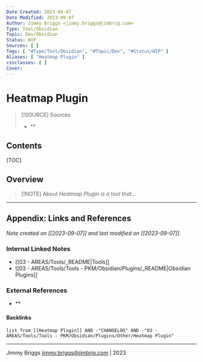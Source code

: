 ```yaml
---
Date Created: 2023-09-07
Date Modified: 2023-09-07
Author: Jimmy Briggs <jimmy.briggs@jimbrig.com>
Type: Tool/Obsidian
Topic: Dev/Obsidian
Status: WIP
Sources: [ ]
Tags: [ "#Type/Tool/Obsidian", "#Topic/Dev", "#Status/WIP" ]
Aliases: [ "Heatmap Plugin" ]
cssclasses: [ ]
Cover:
---
```


# Heatmap Plugin

> [!SOURCE] Sources
> - **

## Contents

[TOC]

## Overview

> [!NOTE] About
> *Heatmap Plugin is a tool that...*

***

## Appendix: Links and References

*Note created on [[2023-09-07]] and last modified on [[2023-09-07]].*

### Internal Linked Notes

- [[03 - AREAS/Tools/_README|Tools]]
- [[03 - AREAS/Tools/Tools - PKM/Obsidian/Plugins/_README|Obsidian Plugins]]

### External References

- **

#### Backlinks

```dataview
list from [[Heatmap Plugin]] AND -"CHANGELOG" AND -"03 - AREAS/Tools/Tools - PKM/Obsidian/Plugins/Other/Heatmap Plugin"
```


***

Jimmy Briggs <jimmy.briggs@jimbrig.com> | 2023

